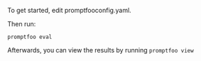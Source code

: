 To get started, edit promptfooconfig.yaml.

Then run:

```
promptfoo eval
```

Afterwards, you can view the results by running `promptfoo view`
